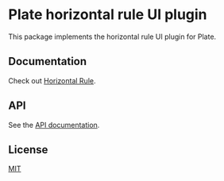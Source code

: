 # Plate horizontal rule UI plugin

This package implements the horizontal rule UI plugin for Plate.

## Documentation

Check out [Horizontal Rule](https://plate.udecode.io/docs/plugins/horizontal-rule).

## API

See the [API documentation](https://plate-api.udecode.io/globals.html). 

## License

[MIT](../../../LICENSE)
